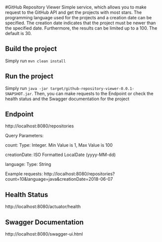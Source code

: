 #GitHub Repository Viewer
Simple service, which allows you to make request to the GitHub API and get the projects with most stars. The programming language used for the projects and a creation date can be specified.
The creation date indicates that the project must be newer than the specified date. Furthermore, the results can be limited up to a 100. The default is 30.  

## Build the project
Simply run `mvn clean install`

## Run the project
Simply run `java -jar target/github-repository-viewer-0.0.1-SNAPSHOT.jar`. Then, you can make requests to the Endpoint or check the health status and the Swagger documentation for the project 

## Endpoint
http://localhost:8080/repositories

Query Parameters:

count: Type: Integer. Min Value is 1, Max Value is 100

creationDate: ISO Formatted LocalDate (yyyy-MM-dd)

language: Type: String

Example requests: http://localhost:8080/repositories?count=10&language=java&creationDate=2018-06-07

## Health Status
http://localhost:8080/actuator/health

## Swagger Documentation
http://localhost:8080/swagger-ui.html